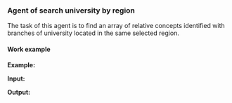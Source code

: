### Agent of search university by region

The task of this agent is to find an array of relative concepts identified with branches of university located in the same selected region.

#### Work example

**Example:**

**Input:**

**Output:**
